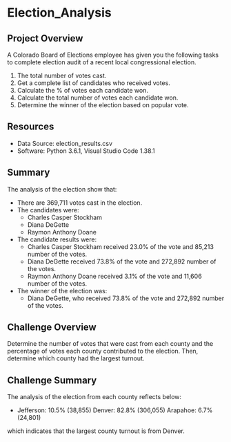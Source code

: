 # Election_Analysis

## Project Overview 
A Colorado Board of Elections employee has given you the following tasks to complete election audit of a recent local congressional election.

1. The total number of votes cast. 
2. Get a complete list of candidates who received votes.
3. Calculate the % of votes each candidate won.
4. Calculate the total number of votes each candidate won. 
5. Determine the winner of the election based on popular vote. 

## Resources 
- Data Source: election_results.csv
- Software: Python 3.6.1, Visual Studio Code 1.38.1 

## Summary 
The analysis of the election show that:
- There are 369,711 votes cast in the election. 
- The candidates were:
    - Charles Casper Stockham
    - Diana DeGette
    - Raymon Anthony Doane
- The candidate results were: 
    - Charles Casper Stockham received 23.0% of the vote and 85,213 number of the votes. 
    - Diana DeGette received 73.8% of the vote and 272,892 number of the votes. 
    - Raymon Anthony Doane received 3.1% of the vote and 11,606 number of the votes. 
- The winner of the election was: 
    - Diana DeGette, who received 73.8% of the vote and 272,892 number of the votes.

## Challenge Overview 
Determine the number of votes that were cast from each county and the percentage of votes each county contributed to the election. Then, determine which county had the largest turnout. 

## Challenge Summary 
The analysis of the election from each county reflects below:
-   Jefferson: 10.5% (38,855)
    Denver: 82.8% (306,055)
    Arapahoe: 6.7% (24,801)
    
which indicates that the largest county turnout is from Denver. 
